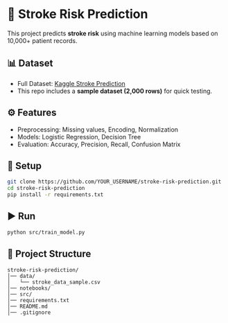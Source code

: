 # 🧠 Stroke Risk Prediction

This project predicts **stroke risk** using machine learning models based on 10,000+ patient records.

## 📊 Dataset
- Full Dataset: [Kaggle Stroke Prediction](https://www.kaggle.com/datasets/fedesoriano/stroke-prediction-dataset)
- This repo includes a **sample dataset (2,000 rows)** for quick testing.

## ⚙️ Features
- Preprocessing: Missing values, Encoding, Normalization
- Models: Logistic Regression, Decision Tree
- Evaluation: Accuracy, Precision, Recall, Confusion Matrix

## 🚀 Setup
```bash
git clone https://github.com/YOUR_USERNAME/stroke-risk-prediction.git
cd stroke-risk-prediction
pip install -r requirements.txt
```

## ▶️ Run
```bash
python src/train_model.py
```

## 📂 Project Structure
```
stroke-risk-prediction/
│── data/
│   └── stroke_data_sample.csv
│── notebooks/
│── src/
│── requirements.txt
│── README.md
│── .gitignore
```

